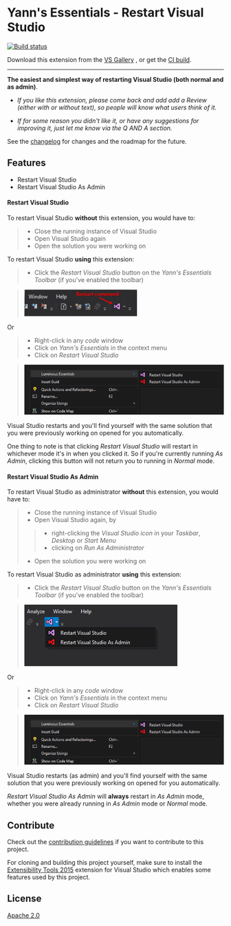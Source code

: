 # Yann's Essentials - Restart Visual Studio

[![Build status](https://ci.appveyor.com/api/projects/status/ghwvajcd2wifg4cm/branch/develop?svg=true)](https://ci.appveyor.com/project/YannDuran/restart-visual-studio/branch/develop)

Download this extension from the [VS Gallery](https://visualstudiogallery.msdn.microsoft.com/ccdafa1f-0f4c-4d9b-afff-a53d30ec966a)
, or get the [CI build](http://vsixgallery.com/extension/YD.RestartVisualStudio/).

---------------------------------------

**The easiest and simplest way of restarting Visual Studio (both normal and as admin)**.

- *If you like this extension, please come back and add add a *Review* (either with or without text), so people will know what users think of it.*

- *If for some reason you didn't like it, or have any suggestions for improving it, just let me know via the *Q AND A* section.*

See the [changelog](https://github.com/yannduran/restart-visual-studio/blob/master/CHANGELOG.md) for changes and the roadmap for the future.

## Features
- Restart Visual Studio
- Restart Visual Studio As Admin

#### Restart Visual Studio
To restart Visual Studio **without** this extension, you would have to:

>- Close the running instance of Visual Studio
>- Open Visual Studio again
>- Open the solution you were working on

To restart Visual Studio **using** this extension:

>- Click the *Restart Visual Studio* button on the *Yann's Essentials Toolbar* 
(if you've enabled the toolbar)


><img src="art/Restart (Normal).png" alt="Restart (normal)" />

Or

>- Right-click in any *code* window
>- Click on *Yann's Essentials* in the context menu
>- Click on *Restart Visual Studio*

><img src="art/Restart (code).png" alt="Restart (from code)" />

Visual Studio restarts and you'll find yourself with the same solution 
that you were previously working on opened for you automatically.

One thing to note is that clicking *Restart Visual Studio* will restart in whichever mode it's in when you clicked it.
So if you're currently running *As Admin*, clicking this button will not return you to running in *Normal* mode.

#### Restart Visual Studio As Admin
To restart Visual Studio as administrator **without** this extension, 
you would have to:

>- Close the running instance of Visual Studio
>- Open Visual Studio again, by
>>- right-clicking the *Visual Studio icon* in your *Taskbar*, *Desktop* or *Start Menu*
>>- clicking on *Run As Administrator*
>- Open the solution you were working on

To restart Visual Studio as administrator **using** this extension:

>- Click the *Restart Visual Studio* button on the *Yann's Essentials Toolbar* 
(if you've enabled the toolbar)

><img src="art/Restart (elevated).png" alt="Restart (as Admin)" />

Or

>- Right-click in any *code* window
>- Click on *Yann's Essentials* in the context menu
>- Click on *Restart Visual Studio*

><img src="art/Restart (code).png" alt="Restart (from code)" />

Visual Studio restarts (as admin) and you'll find yourself with the same solution 
that you were previously working on opened for you automatically.

*Restart Visual Studio As Admin* will **always** restart in *As Admin* mode, 
whether you were already running in *As Admin* mode or *Normal* mode.

## Contribute
Check out the [contribution guidelines](https://github.com/yannduran/restart-visual-studio/blob/master/CONTRIBUTING.md)
if you want to contribute to this project.

For cloning and building this project yourself, make sure to install the
[Extensibility Tools 2015](https://visualstudiogallery.msdn.microsoft.com/ab39a092-1343-46e2-b0f1-6a3f91155aa6)
extension for Visual Studio which enables some features used by this project.

## License
[Apache 2.0](LICENSE)